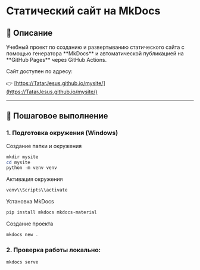 # Статический сайт на MkDocs

## 📌 Описание

Учебный проект по созданию и развертыванию статического сайта с помощью генератора \*\*MkDocs\*\* и автоматической публикацией на \*\*GitHub Pages\*\* через GitHub Actions.

Сайт доступен по адресу:  

👉 [https://TatarJesus.github.io/mysite/](https://TatarJesus.github.io/mysite/)

---

## 🚀 Пошаговое выполнение
### 1. Подготовка окружения (Windows)

Создание папки и окружения

```powershell
mkdir mysite
cd mysite
python -m venv venv
```

Активация окружения

```powershell
venv\\Scripts\\activate
```

Установка MkDocs
```powershell
pip install mkdocs mkdocs-material
```
Создание проекта
```powershell
mkdocs new .
```

### 2. Проверка работы локально:
```powershell
mkdocs serve
```
